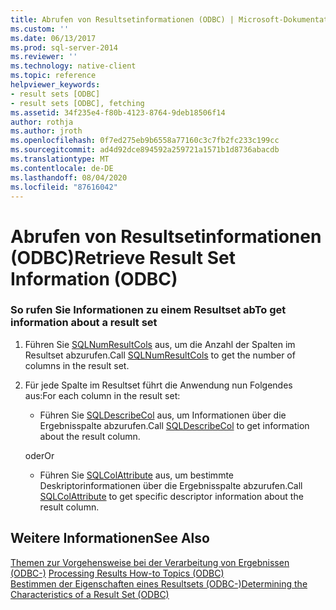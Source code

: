 ```yaml
---
title: Abrufen von Resultsetinformationen (ODBC) | Microsoft-Dokumentation
ms.custom: ''
ms.date: 06/13/2017
ms.prod: sql-server-2014
ms.reviewer: ''
ms.technology: native-client
ms.topic: reference
helpviewer_keywords:
- result sets [ODBC]
- result sets [ODBC], fetching
ms.assetid: 34f235e4-f80b-4123-8764-9deb18506f14
author: rothja
ms.author: jroth
ms.openlocfilehash: 0f7ed275eb9b6558a77160c3c7fb2fc233c199cc
ms.sourcegitcommit: ad4d92dce894592a259721a1571b1d8736abacdb
ms.translationtype: MT
ms.contentlocale: de-DE
ms.lasthandoff: 08/04/2020
ms.locfileid: "87616042"
---
```

# <a name="retrieve-result-set-information-odbc"></a><span data-ttu-id="529c8-102">Abrufen von Resultsetinformationen (ODBC)</span><span class="sxs-lookup"><span data-stu-id="529c8-102">Retrieve Result Set Information (ODBC)</span></span>
    
### <a name="to-get-information-about-a-result-set"></a><span data-ttu-id="529c8-103">So rufen Sie Informationen zu einem Resultset ab</span><span class="sxs-lookup"><span data-stu-id="529c8-103">To get information about a result set</span></span>  
  
1.  <span data-ttu-id="529c8-104">Führen Sie [SQLNumResultCols](../native-client-odbc-api/sqlnumresultcols.md) aus, um die Anzahl der Spalten im Resultset abzurufen.</span><span class="sxs-lookup"><span data-stu-id="529c8-104">Call [SQLNumResultCols](../native-client-odbc-api/sqlnumresultcols.md) to get the number of columns in the result set.</span></span>  
  
2.  <span data-ttu-id="529c8-105">Für jede Spalte im Resultset führt die Anwendung nun Folgendes aus:</span><span class="sxs-lookup"><span data-stu-id="529c8-105">For each column in the result set:</span></span>  
  
    -   <span data-ttu-id="529c8-106">Führen Sie [SQLDescribeCol](../native-client-odbc-api/sqldescribecol.md) aus, um Informationen über die Ergebnisspalte abzurufen.</span><span class="sxs-lookup"><span data-stu-id="529c8-106">Call [SQLDescribeCol](../native-client-odbc-api/sqldescribecol.md) to get information about the result column.</span></span>  
  
     <span data-ttu-id="529c8-107">oder</span><span class="sxs-lookup"><span data-stu-id="529c8-107">Or</span></span>  
  
    -   <span data-ttu-id="529c8-108">Führen Sie [SQLColAttribute](../native-client-odbc-api/sqlcolattribute.md) aus, um bestimmte Deskriptorinformationen über die Ergebnisspalte abzurufen.</span><span class="sxs-lookup"><span data-stu-id="529c8-108">Call [SQLColAttribute](../native-client-odbc-api/sqlcolattribute.md) to get specific descriptor information about the result column.</span></span>  
  
## <a name="see-also"></a><span data-ttu-id="529c8-109">Weitere Informationen</span><span class="sxs-lookup"><span data-stu-id="529c8-109">See Also</span></span>  
 <span data-ttu-id="529c8-110">[Themen zur Vorgehensweise bei der Verarbeitung von Ergebnissen &#40;ODBC-&#41;](../../database-engine/dev-guide/processing-results-how-to-topics-odbc.md) </span><span class="sxs-lookup"><span data-stu-id="529c8-110">[Processing Results How-to Topics &#40;ODBC&#41;](../../database-engine/dev-guide/processing-results-how-to-topics-odbc.md) </span></span>  
 [<span data-ttu-id="529c8-111">Bestimmen der Eigenschaften eines Resultsets &#40;ODBC-&#41;</span><span class="sxs-lookup"><span data-stu-id="529c8-111">Determining the Characteristics of a Result Set &#40;ODBC&#41;</span></span>](../native-client-odbc-results/determining-the-characteristics-of-a-result-set-odbc.md)  
  
  
